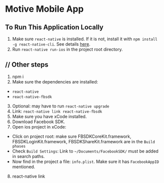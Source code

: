 # Motive Mobile App

## To Run This Application Locally

1. Make sure `react-native` is installed. If it is not, install it with `npm install -g react-native-cli`. See details [here](https://facebook.github.io/react-native/docs/getting-started.html).
2. Run `react-native run-ios` in the project root directory.


## // Other steps

1. npm i
2. Make sure the dependencies are installed:
-  `react-native`
-  `react-native-fbsdk`
3. Optional: may have to run `react-native upgrade`
4. Link: `react-native link react-native-fbsdk`
5. Make sure you have xCode installed.
6. Download Facebook SDK.
7. Open ios project in xCode:
- Click on project root: make sure FBSDKCoreKit.framework, FBSDKLoginKit.framework, FBSDKShareKit.framework are in the `Build phases`
- Check `Build Settings`: Link to `~/Documents/FacebookSDK/` must be added in search paths.
- Now find in the project a file: `info.plist`. Make sure it has `FacebookAppID` mentioned.
8. react-native link
